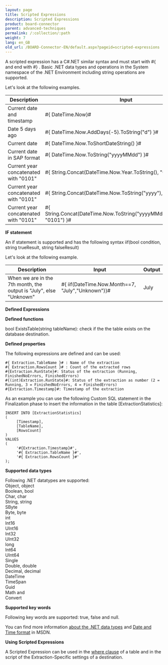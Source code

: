 ```yaml
---
layout: page
title: Scripted Expressions
description: Scripted Expressions
product: board-connector
parent: advanced-techniques
permalink: /:collection/:path
weight: 7
lang: en_GB
old_url: /BOARD-Connector-EN/default.aspx?pageid=scripted-expressions
---	
```


A scripted expression has a C#.NET similar syntax and must start with #{ and end with #} .
Basic .NET data types and operations in the System namespace of the .NET Environment including string operations are supported. 

Let's look at the following examples. 

| Description                           | Input                                                                         | Output              |
|---------------------------------------|-------------------------------------------------------------------------------|---------------------|
| Current date and timestamp            | #{ DateTime.Now}#                                                             | 23.07.2013 10:17:37 |
| Date 5 days ago                       | #{ DateTime.Now.AddDays(-5).ToString("d") }#                                  | 18.07.2013          |
| Current date                          | #{ DateTime.Now.ToShortDateString() }#                                        | 23.07.2013          |
| Current date in SAP format            | #{ DateTime.Now.ToString("yyyyMMdd") }#                                       | 20130723            |
| Current year concatenated with "0101" | #{ String.Concat(DateTime.Now.Year.ToString(), "0101") }#                     | 20130101            |
| Current year concatenated with "0101" | #{ String.Concat(DateTime.Now.ToString("yyyy"), "0101") }#                    | 20130101            |
| Current year concatenated with "0101" | #{ String.Concat(DateTime.Now.ToString("yyyyMMdd").Substring(0,4), "0101") }# | 20130101            |

**IF statement** 

An if statement is supported and has the following syntax iif(bool condition, string trueResult, string falseResult)  

Let's look at the following example. 

| Description                                                        | Input                                             | Output |
|--------------------------------------------------------------------|---------------------------------------------------|--------|
| When we are in the 7th month, the output is "July", else "Unknown" | #{ iif(DateTime.Now.Month==7, "July","Unknown")}# | July   |

**Defined Expressions** 

**Defined functions**

bool ExistsTable(string tableName): check if the the table exists on the database destination. 

**Defined properties** 

The following expressions are defined and can be used: 
```
#{ Extraction.TableName }# : Name of the extraction
#{ Extraction.RowsCount }# : Count of the extracted rows
#{Extraction.RunState}#: Status of the extraction (Running, FinishedNoErrors, FinishedErrors)
#{(int)Extraction.RunState}#: Status of the extraction as number (2 = Running, 3 = FinishedNoErrors, 4 = FinishedErrors)
#{Extraction.Timestamp}#: Timestamp of the extraction 
```

As an example you can use the following Custom SQL statement in the Finalization phase to insert the information in the table [ExtractionStatistics]: 

```
INSERT INTO [ExtractionStatistics]
(
     [Timestamp],
     [TableName],
     [RowsCount]
)
VALUES
(
     '#{Extraction.Timestamp}#',
     '#{ Extraction.TableName }#',
     '#{ Extraction.RowsCount }#'
);
```


**Supported data types**

Following .NET datatypes are supported:<br>
Object, object<br>
Boolean, bool<br>
Char, char<br>
String, string<br>
SByte<br>
Byte, byte<br>
int<br>
Int16<br>
UInt16<br>
Int32<br>
UInt32<br>
long<br>
Int64<br>
UInt64<br>
Single<br>
Double, double<br>
Decimal, decimal<br>
DateTime<br>
TimeSpan<br>
Guid<br>
Math and<br>
Convert<br>

**Supported key words** 

Following key words are supported: 
true, false and null.

You can find more information [about the .NET data types]() and [Date and Time format]() in MSDN.


**Using Scripted Expressions**

A Scripted Expression can be used in the [where clause]() of a table and in the script of the Extraction-Specific settings of a destination.
